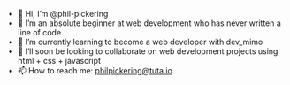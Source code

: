 - 👋 Hi, I’m @phil-pickering
- 👀 I’m an absolute beginner at web development who has never written a line of code
- 🌱 I’m currently learning to become a web developer with dev_mimo
- 💞️ I’ll soon be looking to collaborate on web development projects using html + css + javascript
- 📫 How to reach me: philpickering@tuta.io

<!---
phil-pickering/phil-pickering is a ✨ special ✨ repository because its `README.md` (this file) appears on your GitHub profile.
You can click the Preview link to take a look at your changes.
--->
